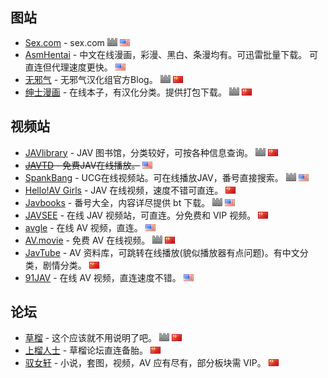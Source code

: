 ## 图站

- [Sex.com](http://www.sex.com/) - sex.com ![墙](https://github.com/ffuqiangg/WebFAV/raw/master/media/wall.png) ![英文](https://github.com/ffuqiangg/WebFAV/blob/master/media/us.gif)
- [AsmHentai](https://asmhentai.com/language/chinese/) - 中文在线漫画，彩漫、黑白、条漫均有。可迅雷批量下载。 可直连但代理速度更快。 ![英文](https://github.com/ffuqiangg/WebFAV/blob/master/media/us.gif)
- [无邪气](http://mujaki.blog.jp/) - 无邪气汉化组官方Blog。 ![墙](https://github.com/ffuqiangg/WebFAV/raw/master/media/wall.png) ![中文](https://github.com/ffuqiangg/WebFAV/blob/master/media/cn.gif) 
- [绅士漫画](https://www.wnacg.org/) - 在线本子，有汉化分类。提供打包下载。 ![墙](https://github.com/ffuqiangg/WebFAV/raw/master/media/wall.png) ![中文](https://github.com/ffuqiangg/WebFAV/blob/master/media/cn.gif) 

## 视频站

- [JAVlibrary](http://www.javlibrary.com/cn/) - JAV 图书馆，分类较好，可按各种信息查询。 ![墙](https://github.com/ffuqiangg/WebFAV/raw/master/media/wall.png) ![中文](https://github.com/ffuqiangg/WebFAV/blob/master/media/cn.gif)
- ~~[JAVTD](https://javtd.com/) - 免费JAV在线播放。~~ ![英文](https://github.com/ffuqiangg/WebFAV/blob/master/media/us.gif)
- [SpankBang](https://spankbang.com/) - UCG在线视频站。可在线播放JAV，番号直接搜索。 ![墙](https://github.com/ffuqiangg/WebFAV/raw/master/media/wall.png) ![英文](https://github.com/ffuqiangg/WebFAV/blob/master/media/us.gif)
- [Hello!AV Girls](https://www.helloavgirls.com/) - JAV 在线视频，速度不错可直连。 ![中文](https://github.com/ffuqiangg/WebFAV/blob/master/media/cn.gif)
- [Javbooks](https://jmvbt.com/) - 番号大全，内容详尽提供 bt 下载。 ![墙](https://github.com/ffuqiangg/WebFAV/raw/master/media/wall.png) ![英文](https://github.com/ffuqiangg/WebFAV/blob/master/media/us.gif)
- [JAVSEE](https://zh.javsee.xyz/) - 在线 JAV 视频站，可直连。分免费和 VIP 视频。 ![中文](https://github.com/ffuqiangg/WebFAV/blob/master/media/cn.gif)
- [avgle](https://avgle.com/) - 在线 AV 视频，直连。 ![英文](https://github.com/ffuqiangg/WebFAV/blob/master/media/us.gif)
- [AV.movie](http://av.movie/) - 免费 AV 在线视频。 ![墙](https://github.com/ffuqiangg/WebFAV/raw/master/media/wall.png) ![中文](https://github.com/ffuqiangg/WebFAV/blob/master/media/cn.gif)
- [JavTube](https://javtube.cc/) - AV 资料库，可跳转在线播放(貌似播放器有点问题)。有中文分类，剧情分类。 ![中文](https://github.com/ffuqiangg/WebFAV/blob/master/media/cn.gif) 
- [91JAV](http://91jav.com/) - 在线 AV 视频，直连速度不错。 ![英文](https://github.com/ffuqiangg/WebFAV/blob/master/media/us.gif)

## 论坛

- [草榴](http://t66y.com/) - 这个应该就不用说明了吧。 ![墙](https://github.com/ffuqiangg/WebFAV/raw/master/media/wall.png) ![中文](https://github.com/ffuqiangg/WebFAV/blob/master/media/cn.gif)
- [上榴人士](http://caojh.com/) - 草榴论坛直连备胎。 ![中文](https://github.com/ffuqiangg/WebFAV/blob/master/media/cn.gif)
- [驭女轩](http://www.ynxbbs.com/) - 小说，套图，视频，AV 应有尽有，部分板块需 VIP。 ![中文](https://github.com/ffuqiangg/WebFAV/blob/master/media/cn.gif)
